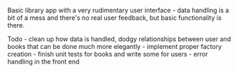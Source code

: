 Basic library app with a very rudimentary user interface - data handling is a bit of a mess and there's no real user feedback, but basic functionality is there.

Todo - clean up how data is handled, dodgy relationships between user and books that can be done much more elegantly
     - implement proper factory creation
     - finish unit tests for books and write some for users
     - error handling in the front end
